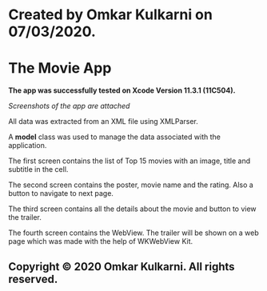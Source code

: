 # Created by Omkar Kulkarni on 07/03/2020.

# The Movie App
**The app was successfully tested on Xcode Version 11.3.1 (11C504).**

*Screenshots of the app are attached*


All data was extracted from an XML file using XMLParser.

A **model** class was used to manage the data associated with the application. 

The first screen contains the list of Top 15 movies with an image, title and subtitle in the cell.

The second screen contains the poster, movie name and the rating. Also a button to navigate to next page.

The third screen contains all the details about the movie and button to view the trailer.

The fourth screen contains the WebView. The trailer will be shown on a web page which was made with the help of WKWebView Kit.



## Copyright © 2020 Omkar Kulkarni. All rights reserved.
